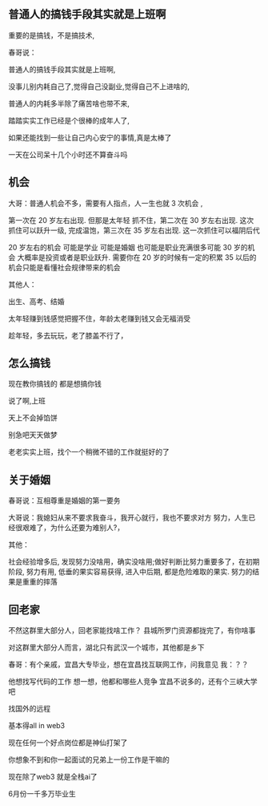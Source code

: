 ## 普通人的搞钱手段其实就是上班啊

重要的是搞钱，不是搞技术,

春哥说：

普通人的搞钱手段其实就是上班啊,

没事儿别内耗自己了,觉得自己没副业,觉得自己不上进啥的,

普通人的内耗多半除了痛苦啥也带不来,

踏踏实实工作已经是个很棒的成年人了,

如果还能找到一些让自己内心安宁的事情,真是太棒了

一天在公司呆十几个小时还不算奋斗吗

## 机会

大哥：普通人机会不多，需要有人指点，人一生也就 3 次机会 ,

第一次在 20 岁左右出现. 但那是太年轻 抓不住，第二次在 30 岁左右出现. 这次抓住可以跃升一级, 完成温饱，第三次在 35 岁左右出现. 这一次抓住可以福阴后代

20 岁左右的机会 可能是学业 可能是婚姻 也可能是职业充满很多可能
30 岁的机会 大概率是投资或者是职业跃升. 需要你在 20 岁的时候有一定的积累
35 以后的机会只能是看懂社会规律带来的机会

其他人：

出生、高考、结婚

太年轻赚到钱感觉把握不住，年龄太老赚到钱又会无福消受

趁年轻，多去玩玩，老了膝盖不行了，

## 怎么搞钱

现在教你搞钱的 都是想搞你钱

说了啊,上班

天上不会掉馅饼

别急吧天天做梦

老老实实上班，找个一个稍微不错的工作就挺好的了

## 关于婚姻

春哥说：互相尊重是婚姻的第一要务

大哥说：我媳妇从来不要求我奋斗，我开心就行，我也不要求对方 努力，人生已经很艰难了，为什么还要为难别人?，

其他：

社会经验增多后, 发现努力没啥用，确实没啥用;做好判断比努力重要多了，在初期阶段, 努力有用, 低垂的果实容易获得,
进入中后期, 都是危险难取的果实. 努力的结果是重重的摔落


## 回老家

不然这群里大部分人，回老家能找啥工作？
县城所罗门资源都拢完了，有你啥事

对这群里大部分人而言，湖北只有武汉一个城市，其他都是乡下


春哥：有个亲戚，宜昌大专毕业，想在宜昌找互联网工作，问我意见
我：？？

他想找写代码的工作
想一想，他都和哪些人竞争
宜昌不说多的，还有个三峡大学吧


找国外的远程

基本得all in web3

现在任何一个好点岗位都是神仙打架了

你想象不到和你一起面试的兄弟上一份工作是干嘛的

现在除了web3 就是全栈ai了

6月份一千多万毕业生